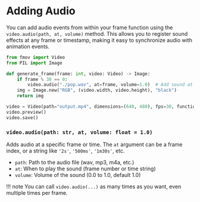 # Adding Audio

You can add audio events from within your frame function using the `video.audio(path, at, volume)` method. This allows you to register sound effects at any frame or timestamp, making it easy to synchronize audio with animation events.

```py title="example"
from fmov import Video
from PIL import Image

def generate_frame(frame: int, video: Video) -> Image:
    if frame % 30 == 0:
        video.audio("./pop.wav", at=frame, volume=1.0)  # Add sound at every second
    img = Image.new("RGB", (video.width, video.height), "black")
    return img

video = Video(path="output.mp4", dimensions=(640, 480), fps=30, function=generate_frame, length="5s")
video.preview()
video.save()
```

### `video.audio(path: str, at, volume: float = 1.0)`

Adds audio at a specific frame or time. The `at` argument can be a frame index, or a string like `'2s'`, `'500ms'`, `'1m30s'`, etc.

- `path`: Path to the audio file (wav, mp3, m4a, etc.)
- `at`: When to play the sound (frame number or time string)
- `volume`: Volume of the sound (0.0 to 1.0, default 1.0)

!!! note
    You can call `video.audio(...)` as many times as you want, even multiple times per frame.